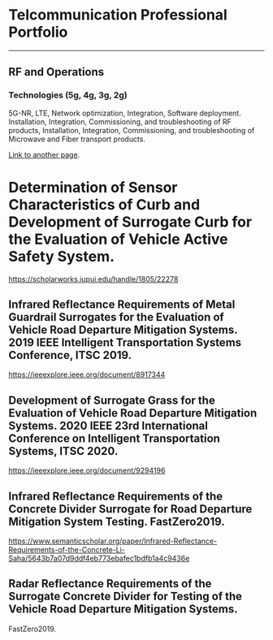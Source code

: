 # Telcommunication Professional Portfolio
---
## RF and Operations
### Technologies (5g, 4g, 3g, 2g)
5G-NR, LTE, Network optimization, Integration, Software deployment. Installation, Integration, Commissioning, and troubleshooting of RF products, Installation, Integration, Commissioning, and troubleshooting of Microwave and Fiber transport products.


[Link to another page](./another-page.html).

# Determination of Sensor Characteristics of Curb and Development of Surrogate Curb for the Evaluation of Vehicle Active Safety System. 
https://scholarworks.iupui.edu/handle/1805/22278


## Infrared Reflectance Requirements of Metal Guardrail Surrogates for the Evaluation of Vehicle Road Departure Mitigation Systems. 2019 IEEE Intelligent Transportation Systems Conference, ITSC 2019.  
https://ieeexplore.ieee.org/document/8917344


## Development of Surrogate Grass for the Evaluation of Vehicle Road Departure Mitigation Systems. 2020 IEEE 23rd International Conference on Intelligent Transportation Systems, ITSC 2020. 
https://ieeexplore.ieee.org/document/9294196

## Infrared Reflectance Requirements of the Concrete Divider Surrogate for Road Departure Mitigation System Testing. FastZero2019. 
https://www.semanticscholar.org/paper/Infrared-Reflectance-Requirements-of-the-Concrete-Li-Saha/5643b7a07d9ddf4eb773ebafec1bdfb1a4c9436e

## Radar Reflectance Requirements of the Surrogate Concrete Divider for Testing of the Vehicle Road Departure Mitigation Systems. 
FastZero2019. 

